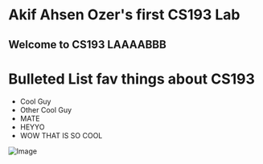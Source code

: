 # Akif Ahsen Ozer's first CS193 Lab

## Welcome to CS193 LAAAABBB

# Bulleted List fav things about CS193

- Cool Guy
- Other Cool Guy
- MATE
- HEYYO
- WOW THAT IS SO COOL


![Image](https://avatars2.githubusercontent.com/u/10759936?s=400&v=4)

